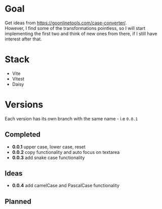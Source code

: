 # Goal

Get ideas from https://goonlinetools.com/case-converter/.  
However, I find some of the transformations pointless, so I will start implementing the first two and think of new ones from there, if I still have interest after that.

# Stack

- Vite
- Vitest
- Daisy

# Versions

Each version has its own branch with the same name - i.e `0.0.1`

## Completed

- **0.0.1** upper case, lower case, reset
- **0.0.2** copy functionality and auto focus on textarea
- **0.0.3** add snake case functionality

## Ideas
- **0.0.4** add camelCase and PascalCase functionality

## Planned
